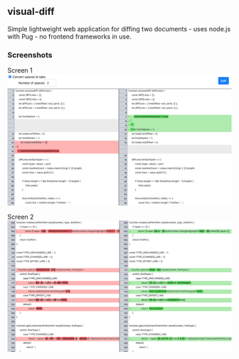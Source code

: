 
## visual-diff

Simple lightweight web application for diffing two documents - uses node.js with Pug - no frontend frameworks in use.

### Screenshots

Screen 1
![Screenshot 1](/docs/screenshot1.png)

Screen 2
![Screenshot 2](/docs/screenshot2.png)

